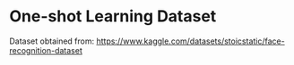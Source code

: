<h1>One-shot Learning Dataset</h1>

Dataset obtained from: https://www.kaggle.com/datasets/stoicstatic/face-recognition-dataset
